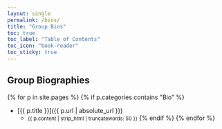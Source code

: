 ```yaml
---
layout: single
permalink: /bios/
title: "Group Bios"
toc: true
toc_label: "Table of Contents"
toc_icon: "book-reader"
toc_sticky: true
---
```


## Group Biographies

{% for p in site.pages %}
   {% if p.categories contains "Bio" %}
- [{{ p.title }}]({{ p.url | absolute_url }})
  - <small>{{ p.content | strip_html | truncatewords: 50 }}</small>
   {% endif %}
{% endfor %}
